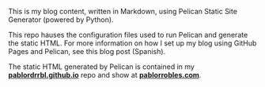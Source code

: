 This is my blog content, written in Markdown, using Pelican Static Site Generator (powered by Python).

This repo hauses the configuration files used to run Pelican and generate the static HTML. For more information on how I set up my blog using GitHub Pages and Pelican, see this blog post (Spanish).

The static HTML generated by Pelican is contained in my [**pablordrrbl.github.io**](https://github.com/PabloRdrRbl/pablordrrbl.github.io) repo and show at [**pablorrobles.com**](pablorrobles.com).
